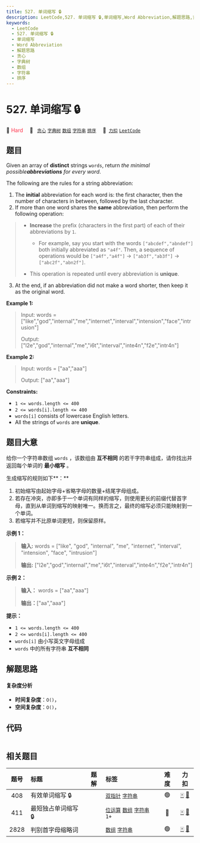 ```yaml
---
title: 527. 单词缩写 🔒
description: LeetCode,527. 单词缩写 🔒,单词缩写,Word Abbreviation,解题思路,贪心,字典树,数组,字符串,排序
keywords:
  - LeetCode
  - 527. 单词缩写 🔒
  - 单词缩写
  - Word Abbreviation
  - 解题思路
  - 贪心
  - 字典树
  - 数组
  - 字符串
  - 排序
---
```


# 527. 单词缩写 🔒

🔴 <font color=#ff334b>Hard</font>&emsp; 🔖&ensp; [`贪心`](/tag/greedy.md) [`字典树`](/tag/trie.md) [`数组`](/tag/array.md) [`字符串`](/tag/string.md) [`排序`](/tag/sorting.md)&emsp; 🔗&ensp;[`力扣`](https://leetcode.cn/problems/word-abbreviation) [`LeetCode`](https://leetcode.com/problems/word-abbreviation)

## 题目

Given an array of **distinct** strings `words`, return _the minimal
possible**abbreviations** for every word_.

The following are the rules for a string abbreviation:

  1. The **initial** abbreviation for each word is: the first character, then the number of characters in between, followed by the last character.
  2. If more than one word shares the **same** abbreviation, then perform the following operation: 
> 
>  * **Increase** the prefix (characters in the first part) of each of their abbreviations by `1`. 
> 
>    * For example, say you start with the words `["abcdef","abndef"]` both initially abbreviated as `"a4f"`. Then, a sequence of operations would be `["a4f","a4f"]` -> `["ab3f","ab3f"]` -> `["abc2f","abn2f"]`.
> 
>  * This operation is repeated until every abbreviation is **unique**.
  3. At the end, if an abbreviation did not make a word shorter, then keep it as the original word.



**Example 1:**

> Input: words = ["like","god","internal","me","internet","interval","intension","face","intrusion"]
> 
> Output: ["l2e","god","internal","me","i6t","interval","inte4n","f2e","intr4n"]

**Example 2:**

> Input: words = ["aa","aaa"]
> 
> Output: ["aa","aaa"]

**Constraints:**

  * `1 <= words.length <= 400`
  * `2 <= words[i].length <= 400`
  * `words[i]` consists of lowercase English letters.
  * All the strings of `words` are **unique**.


## 题目大意

给你一个字符串数组 `words` ，该数组由 **互不相同** 的若干字符串组成，请你找出并返回每个单词的 **最小缩写** 。

生成缩写的规则如下**：**

  1. 初始缩写由起始字母+省略字母的数量+结尾字母组成。
  2. 若存在冲突，亦即多于一个单词有同样的缩写，则使用更长的前缀代替首字母，直到从单词到缩写的映射唯一。换而言之，最终的缩写必须只能映射到一个单词。
  3. 若缩写并不比原单词更短，则保留原样。



**示例 1：**

> 
> 
> 
> 
> 
> **输入:** words = ["like", "god", "internal", "me", "internet", "interval", "intension", "face", "intrusion"]
> 
> **输出:** ["l2e","god","internal","me","i6t","interval","inte4n","f2e","intr4n"]
> 
> 

**示例 2：**

> 
> 
> 
> 
> 
> **输入：** words = ["aa","aaa"]
> 
> **输出：**["aa","aaa"]
> 
> 



**提示：**

  * `1 <= words.length <= 400`
  * `2 <= words[i].length <= 400`
  * `words[i]` 由小写英文字母组成
  * `words` 中的所有字符串 **互不相同**


## 解题思路

#### 复杂度分析

- **时间复杂度**：`O()`，
- **空间复杂度**：`O()`，

## 代码

```javascript

```

## 相关题目

<!-- prettier-ignore -->
| 题号 | 标题 | 题解 | 标签 | 难度 | 力扣 |
| :------: | :------ | :------: | :------ | :------: | :------: |
| 408 | 有效单词缩写 🔒 |  |  [`双指针`](/tag/two-pointers.md) [`字符串`](/tag/string.md) | 🟢 | [🀄️](https://leetcode.cn/problems/valid-word-abbreviation) [🔗](https://leetcode.com/problems/valid-word-abbreviation) |
| 411 | 最短独占单词缩写 🔒 |  |  [`位运算`](/tag/bit-manipulation.md) [`数组`](/tag/array.md) [`字符串`](/tag/string.md) `1+` | 🔴 | [🀄️](https://leetcode.cn/problems/minimum-unique-word-abbreviation) [🔗](https://leetcode.com/problems/minimum-unique-word-abbreviation) |
| 2828 | 判别首字母缩略词 |  |  [`数组`](/tag/array.md) [`字符串`](/tag/string.md) | 🟢 | [🀄️](https://leetcode.cn/problems/check-if-a-string-is-an-acronym-of-words) [🔗](https://leetcode.com/problems/check-if-a-string-is-an-acronym-of-words) |
